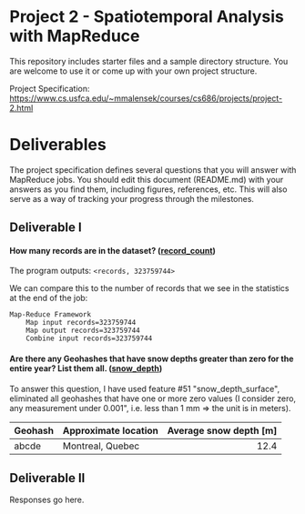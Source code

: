 # Project 2 - Spatiotemporal Analysis with MapReduce

This repository includes starter files and a sample directory structure. You are welcome to use it or come up with your own project structure.

Project Specification: https://www.cs.usfca.edu/~mmalensek/courses/cs686/projects/project-2.html

# Deliverables

The project specification defines several questions that you will answer with MapReduce jobs. You should edit this document (README.md) with your answers as you find them, including figures, references, etc. This will also serve as a way of tracking your progress through the milestones.

## Deliverable I

#### How many records are in the dataset? ([record_count](src/main/java/edu/usfca/cs/mr/record_count/))

The program outputs: `<records, 323759744>`

We can compare this to the number of records that we see in the statistics at the end of the job: 

    Map-Reduce Framework
        Map input records=323759744
        Map output records=323759744
        Combine input records=323759744
        
#### Are there any Geohashes that have snow depths greater than zero for the entire year? List them all. ([snow_depth](src/main/java/edu/usfca/cs/mr/snow_depth/))

To answer this question, I have used feature #51 "snow_depth_surface", eliminated all geohashes that have one or more zero values (I consider zero, any measurement under 0.001", i.e. less than 1 mm => the unit is in meters). 

|Geohash|Approximate location|Average snow depth [m]|
| --- | --- | ---: |
| abcde | Montreal, Quebec | 12.4 |


## Deliverable II

Responses go here.
